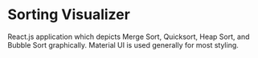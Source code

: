 # Sorting Visualizer

React.js application which depicts Merge Sort, Quicksort, Heap Sort, and Bubble Sort graphically. Material UI is used generally for most styling.
